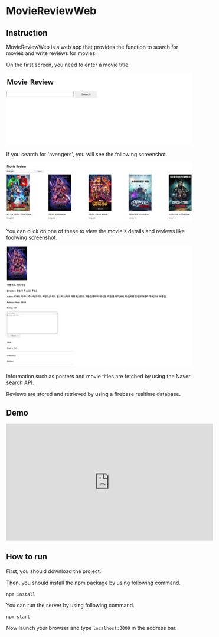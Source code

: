 # MovieReviewWeb

## Instruction
MovieReviewWeb is a web app that provides the function to search for movies and write reviews for movies.  

On the first screen, you need to enter a movie title.

![](.README_images/first-page.png)

If you search for 'avengers', you will see the following screenshot.

![](.README_images/movie-search.png)

You can click on one of these to view the movie's details and reviews like foolwing screenshot.

![](.README_images/search-result.png)

Information such as posters and movie titles are fetched by using the Naver search API.

Reviews are stored and retrieved by using a firebase realtime database.

## Demo

<iframe width="560" height="315" src="https://www.youtube.com/embed/kCnEfXOkq-E" title="YouTube video player" frameborder="0" allow="accelerometer; autoplay; clipboard-write; encrypted-media; gyroscope; picture-in-picture" allowfullscreen></iframe>

## How to run

First, you should download the project.

Then, you should install the npm package by using following command.

```
npm install
```

You can run the server by using following command.

```
npm start
```

Now launch your browser and type ```localhost:3000``` in the address bar.